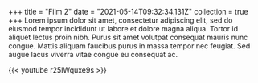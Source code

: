 +++
title = "Film 2"
date = "2021-05-14T09:32:34.131Z"
collection = true
+++
Lorem ipsum dolor sit amet, consectetur adipiscing elit, sed do eiusmod tempor incididunt ut labore et dolore magna aliqua. Tortor id aliquet lectus proin nibh. Purus sit amet volutpat consequat mauris nunc congue. Mattis aliquam faucibus purus in massa tempor nec feugiat. Sed augue lacus viverra vitae congue eu consequat ac.

{{< youtube r25IWquxe9s >}}
